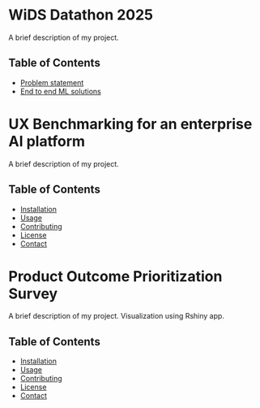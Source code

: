 # WiDS Datathon 2025 

A brief description of my project.

## Table of Contents

- [Problem statement](#https://www.kaggle.com/competitions/widsdatathon2025/discussion?sort=hotness)
- [End to end ML solutions](#link)

# UX Benchmarking for an enterprise AI platform 

A brief description of my project.

## Table of Contents

- [Installation](#installation)
- [Usage](#usage)
- [Contributing](#contributing)
- [License](#license)
- [Contact](#contact)

# Product Outcome Prioritization Survey 

A brief description of my project. Visualization using Rshiny app.

## Table of Contents

- [Installation](#installation)
- [Usage](#usage)
- [Contributing](#contributing)
- [License](#license)
- [Contact](#contact)

